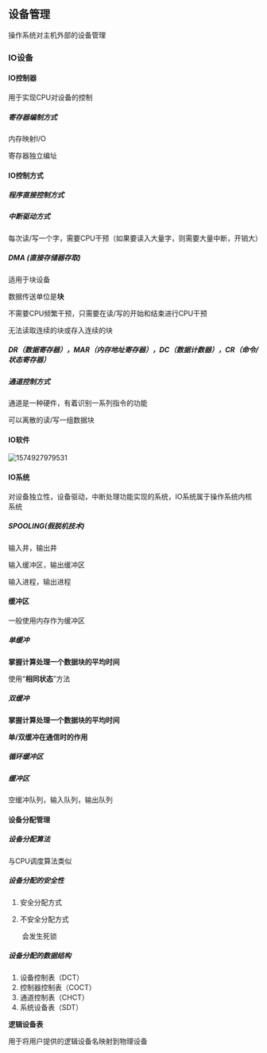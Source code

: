 ## 设备管理

操作系统对主机外部的设备管理



### IO设备



#### IO控制器

用于实现CPU对设备的控制

##### 寄存器编制方式

内存映射I/O

寄存器独立编址



#### IO控制方式

##### 程序直接控制方式

##### 中断驱动方式

每次读/写一个字，需要CPU干预（如果要读入大量字，则需要大量中断，开销大）



##### DMA (直接存储器存取)

适用于块设备

数据传送单位是**块**

不需要CPU频繁干预，只需要在读/写的开始和结束进行CPU干预

无法读取连续的块或存入连续的块



##### DR（数据寄存器），MAR（内存地址寄存器），DC（数据计数器），CR（命令/状态寄存器）





##### 通道控制方式

通道是一种硬件，有着识别一系列指令的功能

可以离散的读/写一组数据块



#### IO软件

![1574927979531](C:\Users\Administrator\AppData\Roaming\Typora\typora-user-images\1574927979531.png)



#### IO系统

对设备独立性，设备驱动，中断处理功能实现的系统，IO系统属于操作系统内核系统



##### SPOOLING(假脱机技术)

输入井，输出井

输入缓冲区，输出缓冲区

输入进程，输出进程



#### 缓冲区

一般使用内存作为缓冲区

##### 单缓冲

**掌握计算处理一个数据块的平均时间**

使用“**相同状态**”方法

##### 双缓冲

**掌握计算处理一个数据块的平均时间**



**单/双缓冲在通信时的作用**



##### 循环缓冲区



##### 缓冲区

空缓冲队列，输入队列，输出队列





#### 设备分配管理

##### 设备分配算法

与CPU调度算法类似



##### 设备分配的安全性

1. 安全分配方式

   

2. 不安全分配方式

   ​	会发生死锁

##### 设备分配的数据结构

1. 设备控制表（DCT）
2. 控制器控制表（COCT）
3. 通道控制表（CHCT）
4. 系统设备表（SDT）



**逻辑设备表**

用于将用户提供的逻辑设备名映射到物理设备

